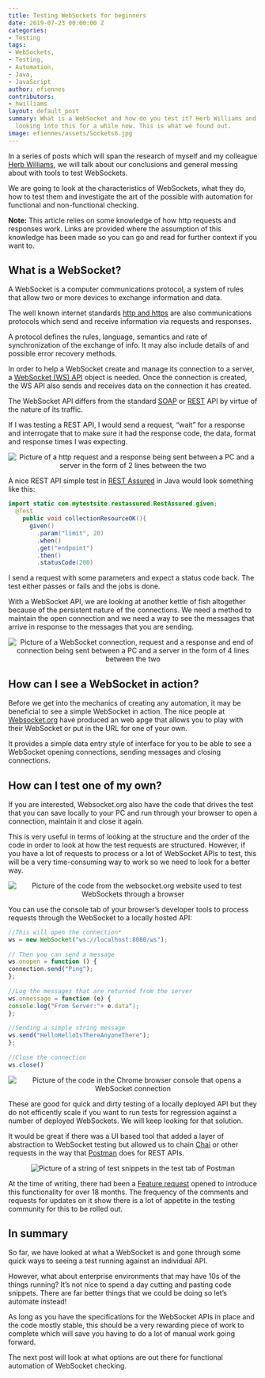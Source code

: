 ```yaml
---
title: Testing WebSockets for beginners
date: 2019-07-23 00:00:00 Z
categories:
- Testing
tags:
- WebSockets,
- Testing,
- Automation,
- Java,
- JavaScript
author: efiennes
contributors:
- hwilliams
layout: default_post
summary: What is a WebSocket and how do you test it? Herb Williams and I have been
  looking into this for a while now. This is what we found out.
image: efiennes/assets/Sockets6.jpg
---
```


In a series of posts which will span the research of myself and my colleague [Herb Williams][hwilliams], we will talk about our conclusions and general messing about with tools to test WebSockets.

We are going to look at the characteristics of WebSockets, what they do, how to test them and investigate the art of the possible with automation for functional and non-functional checking.

**Note:** This article relies on some knowledge of how http requests and responses work. Links are provided where the assumption of this knowledge has been made so you can go and read for further context if you want to.

## What is a WebSocket?

A WebSocket is a computer communications protocol, a system of rules that allow two or more devices to exchange information and data.

The well known internet standards [http and https](https://www.w3schools.com/whatis/whatis_http.asp) are also communications protocols which send and receive information via requests and responses.

A  protocol defines the rules, language, semantics and rate of synchronization of the exchange of info. It may also include details of and possible error recovery methods. 

In order to help a WebSocket create and manage its connection to a server, a [WebSocket (WS) API](https://developer.mozilla.org/en-US/docs/Web/API/WebSocket) object is needed. Once the connection is created, the WS API also sends and receives data on the connection it has created.

The WebSocket API differs from the standard [SOAP](https://www.service-architecture.com/articles/web-services/soap.html) or [REST](https://www.mulesoft.com/resources/api/what-is-rest-api-design) API by virtue of the nature of its traffic.

If I was testing a REST API, I would send a request, “wait” for a response and interrogate that to make sure it had the response code, the data, format and response times I was expecting.

<p style="text-align:center;"><img src="{{site.baseurl}}/efiennes/assets/Sockets2.jpg" alt="Picture of a http request and a response being sent between a PC and a server in the form of 2 lines between the two "></p>

A nice REST API simple test in [REST Assured](http://rest-assured.io/) in Java would look something like this:

~~~java
import static com.mytestsite.restassured.RestAssured.given;
  @Test
    public void collectionResourceOK(){
      given()
        .param("limit", 20)
        .when()
        .get("endpoint")
        .then()
        .statusCode(200)        
~~~

I send a request with some parameters and expect a status code back. The test either passes or fails and the jobs is done. 

With a WebSocket API, we are looking at another kettle of fish altogether because of the persistent nature of the connections. We need a method to maintain the open connection and we need a way to see the messages that arrive in response to the messages that you are sending.

<p style="text-align:center;"><img src="{{site.baseurl}}/efiennes/assets/Sockets.jpg" alt="Picture of a WebSocket connection, request and a response and end of connection being sent between a PC and a server in the form of 4 lines between the two "></p>

## How can I see a WebSocket in action?
Before we get into the mechanics of creating any automation, it may be beneficial to see a simple WebSocket in action. The nice people at [Websocket.org](https://www.websocket.org/echo.html) have produced an web apge that allows you to play with their WebSocket or put in the URL for one of your own. 

It provides a simple data entry style of interface for you to be able to see a WebSocket opening connections, sending messages and closing connections.

## How can I test one of my own?
If you are interested, Websocket.org also have the code that drives the test that you can save locally to your PC and run through your browser to open a connection, maintain it and close it again. 

This is very useful in terms of looking at the structure and the order of the code in order to look at how the test requests are structured. However, if you have a lot of requests to process or a lot of WebSocket APIs to test, this will be a very time-consuming way to work so we need to look for a better way.

<p style="text-align:center;"><img src="{{site.baseurl}}/efiennes/assets/Sockets3.jpg" alt="Picture of the code from the websocket.org website used to test WebSockets through a browser"></p>

You can use the console tab of your browser’s developer tools to process requests through the WebSocket to a locally hosted API:

~~~javascript
//This will open the connection*
ws = new WebSocket("ws://localhost:8080/ws"); 
        
// Then you can send a message
ws.onopen = function () {
connection.send("Ping");
};
        
//Log the messages that are returned from the server
ws.onmessage = function (e) {
console.log("From Server:"+ e.data");
};
        
//Sending a simple string message
ws.send("HelloHelloIsThereAnyoneThere");
};
        
//Close the connection
ws.close()  
~~~

<p style="text-align:center;"><img src="{{site.baseurl}}/efiennes/assets/Sockets4.jpg" alt="Picture of the code in the Chrome browser console that opens a WebSocket connection"></p>

These are good for quick and dirty testing of a locally deployed API but they do not efficently scale if you want to run tests for regression against a number of deployed WebSockets. We will keep looking for that solution.

It would be great if there was a UI based tool that added a layer of abstraction to WebSocket testing but allowed us to chain [Chai]( https://www.chaijs.com) or other requests in the way that [Postman]( https://www.getpostman.com) does for REST APIs.

<p style="text-align:center;"><img src="{{site.baseurl}}/efiennes/assets/Sockets5.jpg" alt="Picture of a string of test snippets in the test tab of Postman"></p>

At the time of writing, there had been a [Feature request]( https://github.com/postmanlabs/postman-app-support/issues/4009) opened to introduce this functionality for over 18 months. The frequency of the comments and requests for updates on it show there is a lot of appetite in the testing community for this to be rolled out. 

## In summary 
So far, we have looked at what a WebSocket is and gone through some quick ways to seeing a test running against an individual API.

However, what about enterprise environments that may have 10s of the things running? It’s not nice to spend a day cutting and pasting code snippets. There are far better things that we could be doing so let’s automate instead!

As long as you have the specifications for the WebSocket APIs in place and the code mostly stable, this should be a very rewarding piece of work to complete which will save you having to do a lot of manual work going forward.

The next post will look at what options are out there for functional automation of WebSocket checking.

[hwilliams]: {{site.baseurl}}/hwilliams